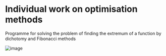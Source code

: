 # Individual work on optimisation methods
Programme for solving the problem of finding the extremum of a function by dichotomy and Fibonacci methods

![image](https://user-images.githubusercontent.com/73276298/201536161-cb051a4e-2e15-42eb-9a2a-5f66f5f684ed.png)
